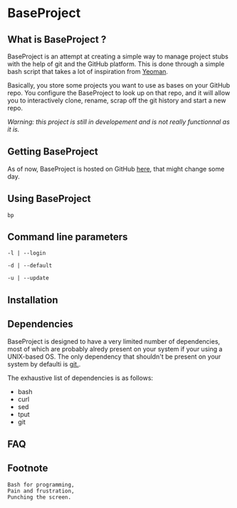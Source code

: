 BaseProject
===========

What is BaseProject ?
---------------------

BaseProject is an attempt at creating a simple way to manage project stubs with the help of git and the GitHub platform. This is done through a simple bash script that takes a lot of inspiration from [Yeoman](http://yeoman.io/).

Basically, you store some projects you want to use as bases on your GitHub repo. You configure the BaseProject to look up on that repo, and it will allow you to interactively clone, rename, scrap off the git history and start a new repo.

*Warning: this project is still in developement and is not really functionnal as it is.*

Getting BaseProject
-------------------

As of now, BaseProject is hosted on GitHub [here](https://github.com/Marneus68/BaseProject), that might change some day.

Using BaseProject
-----------------

```
bp
```

Command line parameters
-----------------------

```
-l | --login
```

```
-d | --default
```

```
-u | --update
```


Installation
------------

Dependencies
------------

BaseProject is designed to have a very limited number of dependencies, most of which are probably alredy present on your system if your using a UNIX-based OS. The only dependency that shouldn't be present on your system by defaulti is [git.](http://git-scm.com/).

The exhaustive list of dependencies is as follows: 

- bash
- curl
- sed
- tput
- git

FAQ
---

Footnote
--------

```
Bash for programming,
Pain and frustration,
Punching the screen.
```

